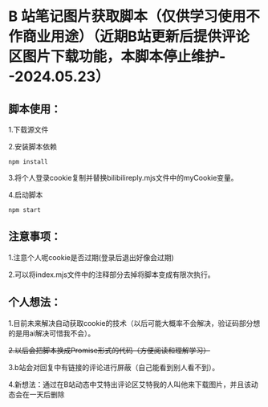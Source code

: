<!--
 * @name:
 * @msg:
 * @param:
 * @return:
-->

# B 站笔记图片获取脚本（仅供学习使用不作商业用途）（近期B站更新后提供评论区图片下载功能，本脚本停止维护--2024.05.23）

## 脚本使用：

1.下载源文件

2.安装脚本依赖

```
npm install
```

3.将个人登录cookie复制并替换bilibilireply.mjs文件中的myCookie变量。

4.启动脚本

```
npm start
```

## 注意事项：

1.注意个人呢cookie是否过期(登录后退出好像会过期)

2.可以将index.mjs文件中的注释部分去掉将脚本变成有限次执行。

## 个人想法：

1.目前未来解决自动获取cookie的技术（以后可能大概率不会解决，验证码部分想的是用ai解决可惜我不会）。

~~2.以后会把脚本换成Promise形式的代码（方便阅读和理解学习）~~

3.b站会对回复中有链接的评论进行屏蔽（自己能看到别人看不到）。

4.新想法：通过在B站动态中艾特出评论区艾特我的人叫他来下载图片，并且该动态会在一天后删除
